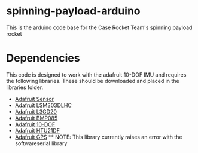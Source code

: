 # spinning-payload-arduino
This is the arduino code base for the Case Rocket Team's spinning payload rocket

# Dependencies
This code is designed to work with the adafruit 10-DOF IMU and requires the
following libraries. These should be downloaded and placed in the libraries
folder.
* [Adafruit Sensor](https://github.com/adafruit/Adafruit_Sensor.git)
* [Adafruit LSM303DLHC](https://github.com/adafruit/Adafruit_LSM303DLHC.git)
* [Adafruit L3GD20](https://github.com/adafruit/Adafruit_L3GD20_U)
* [Adafruit BMP085](https://github.com/adafruit/Adafruit_BMP085_Unified.git)
* [Adafruit 10-DOF](https://github.com/adafruit/Adafruit_10DOF.git)
* [Adafruit HTU21DF](https://github.com/adafruit/Adafruit_HTU21DF_Library)
* [Adafruit GPS](https://github.com/adafruit/Adafruit-GPS-Library)
** NOTE: This library currently raises an error with the softwareserial library